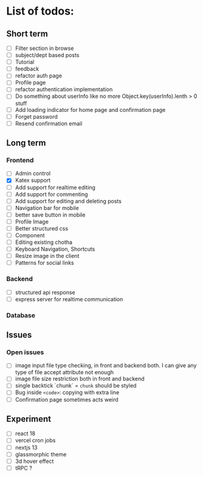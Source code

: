 # List of todos:

## Short term

- [ ] Filter section in browse
- [ ] subject/dept based posts
- [ ] Tutorial
- [ ] feedback
- [ ] refactor auth page
- [ ] Profile page
- [ ] refactor authentication implementation
- [ ] Do something about userInfo like no more Object.key(userInfo).lenth > 0 stuff
- [ ] Add loading indicator for home page and confirmation page
- [ ] Forget password
- [ ] Resend confirmation email

## Long term

### Frontend

- [ ] Admin control
- [x] Katex support
- [ ] Add support for realtime editing
- [ ] Add support for commenting
- [ ] Add support for editing and deleting posts
- [ ] Navigation bar for mobile
- [ ] better save button in mobile
- [ ] Profile Image
- [ ] Better structured css
- [ ] Component
- [ ] Editing existing chotha
- [ ] Keyboard Navigation, Shortcuts
- [ ] Resize image in the client
- [ ] Patterns for social links

### Backend

- [ ] structured api response
- [ ] express server for realtime communication

### Database

## Issues

### Open issues

- [ ] image input file type checking, in front and backend both. I can give any type of file accept attribute not enough
- [ ] image file size restriction both in front and backend
- [ ] single backtick \`chunk\` = `chunk` should be styled
- [ ] Bug inside `<code>`: copying with extra line
- [ ] Confirmation page sometimes acts weird

## Experiment

- [ ] react 18
- [ ] vercel cron jobs
- [ ] nextjs 13
- [ ] glassmorphic theme
- [ ] 3d hover effect
- [ ] tRPC ?
